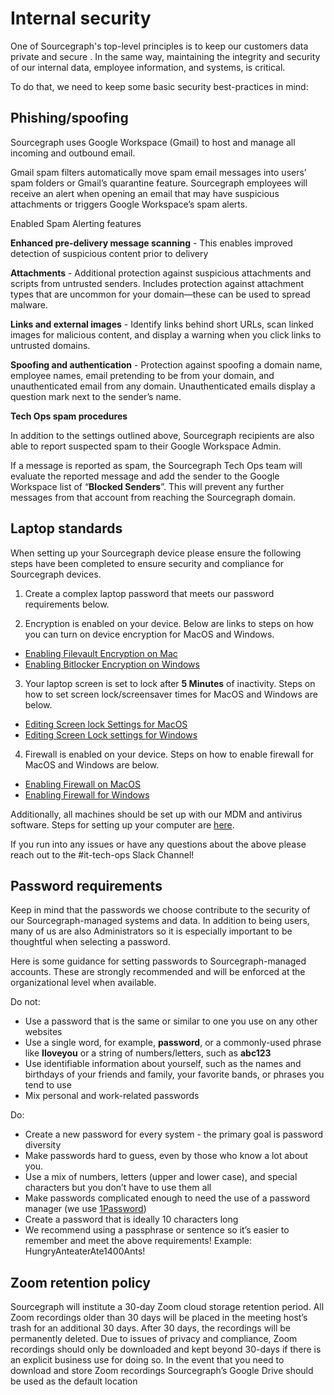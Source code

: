 # Internal security

One of Sourcegraph's top-level principles is to keep our customers data private and secure . In the same way, maintaining the integrity and security of our
internal data, employee information, and systems, is critical.

To do that, we need to keep some basic security best-practices in mind:

## Phishing/spoofing

Sourcegraph uses Google Workspace (Gmail) to host and manage all incoming and outbound email.

Gmail spam filters automatically move spam email messages into users’ spam folders or Gmail’s quarantine feature. Sourcegraph employees will receive an alert when opening an email that may have suspicious attachments or triggers Google Workspace’s spam alerts.

Enabled Spam Alerting features

**Enhanced pre-delivery message scanning** - This enables improved detection of suspicious content prior to delivery

**Attachments** - Additional protection against suspicious attachments and scripts from untrusted senders. Includes protection against attachment types that are uncommon for your domain—these can be used to spread malware.

**Links and external images** - Identify links behind short URLs, scan linked images for malicious content, and display a warning when you click links to untrusted domains.

**Spoofing and authentication** - Protection against spoofing a domain name, employee names, email pretending to be from your domain, and unauthenticated email from any domain. Unauthenticated emails display a question mark next to the sender’s name.

**Tech Ops spam procedures**

In addition to the settings outlined above, Sourcegraph recipients are also able to report suspected spam to their Google Workspace Admin.

If a message is reported as spam, the Sourcegraph Tech Ops team will evaluate the reported message and add the sender to the Google Workspace list of “**Blocked Senders**”. This will prevent any further messages from that account from reaching the Sourcegraph domain.

## Laptop standards

When setting up your Sourcegraph device please ensure the following steps have been completed to ensure security and compliance for Sourcegraph devices.

1. Create a complex laptop password that meets our password requirements below.

2. Encryption is enabled on your device. Below are links to steps on how you can turn on device encryption for MacOS and Windows.

- [Enabling Filevault Encryption on Mac](https://support.apple.com/en-us/HT204837)
- [Enabling Bitlocker Encryption on Windows](https://support.microsoft.com/en-us/windows/turn-on-device-encryption-0c453637-bc88-5f74-5105-741561aae838)

3. Your laptop screen is set to lock after **5 Minutes** of inactivity. Steps on how to set screen lock/screensaver times for MacOS and Windows are below.

- [Editing Screen lock Settings for MacOS](https://support.apple.com/guide/mac-help/change-screen-saver-preferences-mchlp1227/mac)
- [Editing Screen Lock settings for Windows](https://support.microsoft.com/en-us/windows/change-your-screen-saver-settings-a9dc2a0c-dc8e-9161-d270-aaccc252082a)

4. Firewall is enabled on your device. Steps on how to enable firewall for MacOS and Windows are below.

- [Enabling Firewall on MacOS](https://support.apple.com/guide/mac-help/block-connections-to-your-mac-with-a-firewall-mh34041/mac#:~:text=services%20and%20apps-,On%20your%20Mac%2C%20choose%20Apple%20menu%20%3E%20System%20Preferences%2C%20click,%26%20Privacy%20%2C%20then%20click%20Firewall.&text=pane%20for%20me-,If%20the%20lock%20at%20the%20bottom%20left%20is%20locked%20%2C%20click,the%20firewall%20for%20your%20Mac.)
- [Enabling Firewall for Windows](https://support.microsoft.com/en-us/windows/turn-microsoft-defender-firewall-on-or-off-ec0844f7-aebd-0583-67fe-601ecf5d774f)

Additionally, all machines should be set up with our MDM and antivirus software. Steps for setting up your computer are [here](../tools/computer_setup.md).

If you run into any issues or have any questions about the above please reach out to the #it-tech-ops Slack Channel!

## Password requirements

Keep in mind that the passwords we choose contribute to the security of our Sourcegraph-managed systems and data. In addition to being users, many of us are also Administrators so it is especially important to be thoughtful when selecting a password.

Here is some guidance for setting passwords to Sourcegraph-managed accounts. These are strongly recommended and will be enforced at the organizational level when available.

Do not:

- Use a password that is the same or similar to one you use on any other websites
- Use a single word, for example, **password**, or a commonly-used phrase like **Iloveyou** or a string of numbers/letters, such as **abc123**
- Use identifiable information about yourself, such as the names and birthdays of your friends and family, your favorite bands, or phrases you tend to use
- Mix personal and work-related passwords

Do:

- Create a new password for every system - the primary goal is password diversity
- Make passwords hard to guess, even by those who know a lot about you.
- Use a mix of numbers, letters (upper and lower case), and special characters but you don’t have to use them all
- Make passwords complicated enough to need the use of a password manager (we use [1Password](https://1password.com/))
- Create a password that is ideally 10 characters long
- We recommend using a passphrase or sentence so it’s easier to remember and meet the above requirements! Example: HungryAnteaterAte1400Ants!

## Zoom retention policy

Sourcegraph will institute a 30-day Zoom cloud storage retention period. All Zoom recordings older than 30 days will be placed in the meeting host’s trash for an additional 30 days. After 30 days, the recordings will be permanently deleted. Due to issues of privacy and compliance, Zoom recordings should only be downloaded and kept beyond 30-days if there is an explicit business use for doing so. In the event that you need to download and store Zoom recordings Sourcegraph’s Google Drive should be used as the default location
